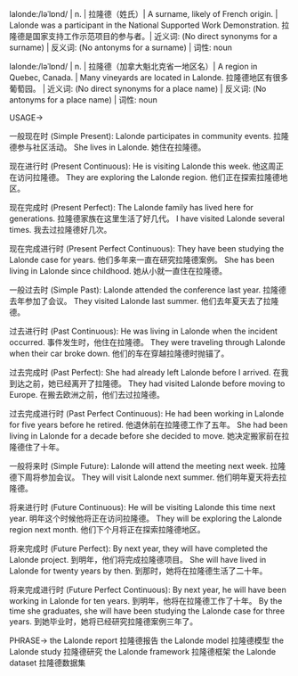 lalonde:/ləˈlɒnd/ | n. | 拉隆德（姓氏）| A surname, likely of French origin. | Lalonde was a participant in the National Supported Work Demonstration. 拉隆德是国家支持工作示范项目的参与者。| 近义词: (No direct synonyms for a surname) | 反义词: (No antonyms for a surname) | 词性: noun

lalonde:/ləˈlɒnd/ | n. | 拉隆德（加拿大魁北克省一地区名）| A region in Quebec, Canada. |  Many vineyards are located in Lalonde. 拉隆德地区有很多葡萄园。 | 近义词: (No direct synonyms for a place name) | 反义词: (No antonyms for a place name) | 词性: noun


USAGE->

一般现在时 (Simple Present):
Lalonde participates in community events. 拉隆德参与社区活动。
She lives in Lalonde. 她住在拉隆德。

现在进行时 (Present Continuous):
He is visiting Lalonde this week. 他这周正在访问拉隆德。
They are exploring the Lalonde region. 他们正在探索拉隆德地区。

现在完成时 (Present Perfect):
The Lalonde family has lived here for generations. 拉隆德家族在这里生活了好几代。
I have visited Lalonde several times. 我去过拉隆德好几次。

现在完成进行时 (Present Perfect Continuous):
They have been studying the Lalonde case for years. 他们多年来一直在研究拉隆德案例。
She has been living in Lalonde since childhood.  她从小就一直住在拉隆德。

一般过去时 (Simple Past):
Lalonde attended the conference last year. 拉隆德去年参加了会议。
They visited Lalonde last summer. 他们去年夏天去了拉隆德。


过去进行时 (Past Continuous):
He was living in Lalonde when the incident occurred.  事件发生时，他住在拉隆德。
They were traveling through Lalonde when their car broke down. 他们的车在穿越拉隆德时抛锚了。


过去完成时 (Past Perfect):
She had already left Lalonde before I arrived. 在我到达之前，她已经离开了拉隆德。
They had visited Lalonde before moving to Europe. 在搬去欧洲之前，他们去过拉隆德。

过去完成进行时 (Past Perfect Continuous):
He had been working in Lalonde for five years before he retired. 他退休前在拉隆德工作了五年。
She had been living in Lalonde for a decade before she decided to move.  她决定搬家前在拉隆德住了十年。


一般将来时 (Simple Future):
Lalonde will attend the meeting next week. 拉隆德下周将参加会议。
They will visit Lalonde next summer. 他们明年夏天将去拉隆德。


将来进行时 (Future Continuous):
He will be visiting Lalonde this time next year. 明年这个时候他将正在访问拉隆德。
They will be exploring the Lalonde region next month.  他们下个月将正在探索拉隆德地区。


将来完成时 (Future Perfect):
By next year, they will have completed the Lalonde project. 到明年，他们将完成拉隆德项目。
She will have lived in Lalonde for twenty years by then. 到那时，她将在拉隆德生活了二十年。

将来完成进行时 (Future Perfect Continuous):
By next year, he will have been working in Lalonde for ten years. 到明年，他将在拉隆德工作了十年。
By the time she graduates, she will have been studying the Lalonde case for three years. 到她毕业时，她将已经研究拉隆德案例三年了。


PHRASE->
the Lalonde report 拉隆德报告
the Lalonde model 拉隆德模型
the Lalonde study 拉隆德研究
the Lalonde framework 拉隆德框架
the Lalonde dataset 拉隆德数据集
